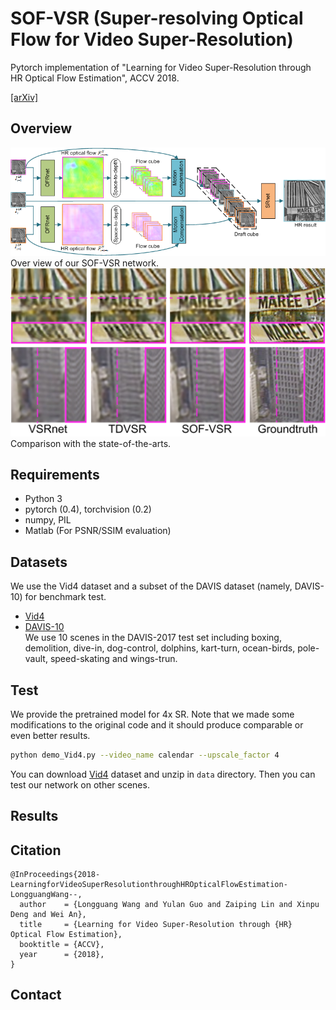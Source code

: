 # SOF-VSR (Super-resolving Optical Flow for Video Super-Resolution)
Pytorch implementation of "Learning for Video Super-Resolution through HR Optical Flow Estimation", ACCV 2018.

[[arXiv]](http://arxiv.org/abs/1809.08573)

## Overview
![overview](./Figs/overview.png)
Over view of our SOF-VSR network.
![temporal_profiles](./Figs/temporal_profiles.png)
Comparison with the state-of-the-arts.

## Requirements
- Python 3
- pytorch (0.4), torchvision (0.2)
- numpy, PIL
- Matlab (For PSNR/SSIM evaluation)

## Datasets
We use the Vid4 dataset and a subset of the DAVIS dataset (namely, DAVIS-10) for benchmark test.
- [Vid4]()
- [DAVIS-10](https://davischallenge.org/)  
We use 10 scenes in the DAVIS-2017 test set including boxing, demolition, dive-in, dog-control, dolphins, kart-turn, ocean-birds, pole-vault, speed-skating and wings-trun.

## Test
We provide the pretrained model for 4x SR. Note that we made some modifications to the original code and it should produce comparable or even better results.
```bash
python demo_Vid4.py --video_name calendar --upscale_factor 4
```
You can download [Vid4]() dataset and unzip in `data` directory. Then you can test our network on other scenes.
## Results

## Citation
```
@InProceedings{2018-LearningforVideoSuperResolutionthroughHROpticalFlowEstimation-LongguangWang--,
  author    = {Longguang Wang and Yulan Guo and Zaiping Lin and Xinpu Deng and Wei An},
  title     = {Learning for Video Super-Resolution through {HR} Optical Flow Estimation},
  booktitle = {ACCV},
  year      = {2018},
}
```
## Contact
